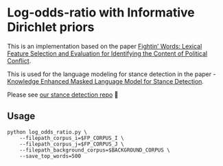 # Log-odds-ratio with Informative Dirichlet priors
This is an implementation based on the paper [Fightin’ Words: Lexical Feature Selection and
Evaluation for Identifying the Content of Political
Conflict](http://languagelog.ldc.upenn.edu/myl/Monroe.pdf).

This is used for the language modeling for stance detection in the paper - [Knowledge Enhanced Masked Language Model for Stance Detection](https://www.aclweb.org/anthology/2021.naacl-main.376/).

Please see [our stance detection repo](https://github.com/GU-DataLab/stance-detection-KE-MLM) 🚀

## Usage
```shell
python log_odds_ratio.py \
    --filepath_corpus_i=$FP_CORPUS_I \
    --filepath_corpus_j=$FP_CORPUS_J \
    --filepath_background_corpus=$BACKGROUND_CORPUS \
    --save_top_words=500
```
